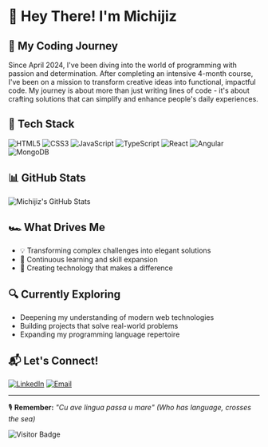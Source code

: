# 👋 Hey There! I'm Michijiz

## 🌱 My Coding Journey
Since April 2024, I've been diving into the world of programming with passion and determination. After completing an intensive 4-month course, I've been on a mission to transform creative ideas into functional, impactful code. My journey is about more than just writing lines of code - it's about crafting solutions that can simplify and enhance people's daily experiences.

## 🚀 Tech Stack
![HTML5](https://img.shields.io/badge/-HTML5-E34F26?style=flat-square&logo=html5&logoColor=white)
![CSS3](https://img.shields.io/badge/-CSS3-1572B6?style=flat-square&logo=css3&logoColor=white)
![JavaScript](https://img.shields.io/badge/-JavaScript-black?style=flat-square&logo=javascript)
![TypeScript](https://img.shields.io/badge/-TypeScript-007ACC?style=flat-square&logo=typescript&logoColor=white)
![React](https://img.shields.io/badge/-React-61DAFB?style=flat-square&logo=react&logoColor=black)
![Angular](https://img.shields.io/badge/-Angular-DD0031?style=flat-square&logo=angular)
![MongoDB](https://img.shields.io/badge/-MongoDB-47A248?style=flat-square&logo=mongodb&logoColor=white)



## 📊 GitHub Stats
![Michijiz's GitHub Stats](https://github-readme-stats.vercel.app/api?username=Michijiz&theme=radical&show_icons=true&include_all_commits=true&count_private=true)

## 🏎 What Drives Me
- 💡 Transforming complex challenges into elegant solutions
- 🧩 Continuous learning and skill expansion
- 🤝 Creating technology that makes a difference

## 🔍 Currently Exploring
- Deepening my understanding of modern web technologies
- Building projects that solve real-world problems
- Expanding my programming language repertoire

## 📬 Let's Connect!
[![LinkedIn](https://img.shields.io/badge/-LinkedIn-0077B5?style=flat-square&logo=linkedin&logoColor=white)](https://www.linkedin.com/in/michelangelo-candela-259a92174/)
[![Email](https://img.shields.io/badge/-Email-D14836?style=flat-square&logo=gmail&logoColor=white)](MAILTO:michelangeloc97@gmail.com)

---

🎙 **Remember:** 
*"Cu ave lingua passa u mare"* 
*(Who has language, crosses the sea)*



![Visitor Badge](https://visitor-badge.laobi.icu/badge?page_id=Michijiz.Michijiz)
